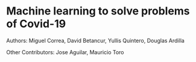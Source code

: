 # Machine learning to solve problems of Covid-19

Authors: Miguel Correa, David Betancur, Yullis Quintero, Douglas Ardilla

Other Contributors: Jose Aguilar, Mauricio Toro


